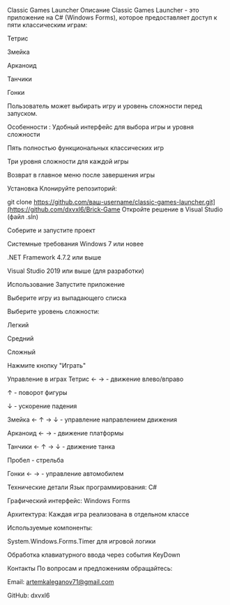 Classic Games Launcher
Описание
Classic Games Launcher - это приложение на C# (Windows Forms), которое предоставляет доступ к пяти классическим играм:

Тетрис

Змейка

Арканоид

Танчики

Гонки

Пользователь может выбирать игру и уровень сложности перед запуском.

Особенности :
Удобный интерфейс для выбора игры и уровня сложности

Пять полностью функциональных классических игр

Три уровня сложности для каждой игры

Возврат в главное меню после завершения игры

Установка
Клонируйте репозиторий:

git clone https://github.com/ваш-username/classic-games-launcher.git](https://github.com/dxvxl6/Brick-Game
Откройте решение в Visual Studio (файл .sln)

Соберите и запустите проект

Системные требования
Windows 7 или новее

.NET Framework 4.7.2 или выше

Visual Studio 2019 или выше (для разработки)

Использование
Запустите приложение

Выберите игру из выпадающего списка

Выберите уровень сложности:

Легкий

Средний

Сложный

Нажмите кнопку "Играть"

Управление в играх
Тетрис
← → - движение влево/вправо

↑ - поворот фигуры

↓ - ускорение падения

Змейка
← ↑ → ↓ - управление направлением движения

Арканоид
← → - движение платформы

Танчики
← ↑ → ↓ - движение танка

Пробел - стрельба

Гонки
← → - управление автомобилем

Технические детали
Язык программирования: C#

Графический интерфейс: Windows Forms

Архитектура: Каждая игра реализована в отдельном классе

Используемые компоненты:

System.Windows.Forms.Timer для игровой логики

Обработка клавиатурного ввода через события KeyDown

Контакты
По вопросам и предложениям обращайтесь:

Email: artemkaleganov71@gmail.com

GitHub: dxvxl6

